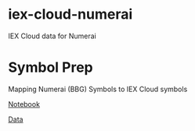 # iex-cloud-numerai
IEX Cloud data for Numerai


# Symbol Prep
Mapping Numerai (BBG) Symbols to IEX Cloud symbols

[Notebook](./map_symbols.ipynb)

[Data](./ticker_map.csv)

